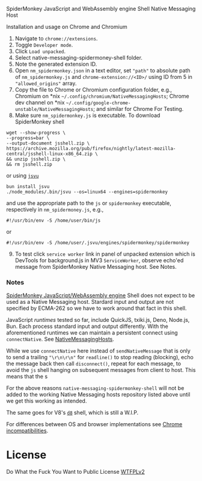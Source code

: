 SpiderMonkey JavaScript and WebAssembly engine Shell Native Messaging Host

Installation and usage on Chrome and Chromium

1. Navigate to `chrome://extensions`.
2. Toggle `Developer mode`.
3. Click `Load unpacked`.
4. Select native-messaging-spidermoney-shell folder.
5. Note the generated extension ID.
6. Open `nm_spidermonkey.json` in a text editor, set `"path"` to absolute path of `nm_spidermonkey.js` and `chrome-extension://<ID>/` using ID from 5 in `"allowed_origins"` array. 
7. Copy the file to Chrome or Chromium configuration folder, e.g., Chromium on \*nix `~/.config/chromium/NativeMessagingHosts`; Chrome dev channel on \*nix `~/.config/google-chrome-unstable/NativeMessagingHosts`; and similar for Chrome For Testing.
8. Make sure `nm_spidermonkey.js` is executable. To download SpiderMonkey shell
```
wget --show-progress \
--progress=bar \
--output-document jsshell.zip \
https://archive.mozilla.org/pub/firefox/nightly/latest-mozilla-central/jsshell-linux-x86_64.zip \
&& unzip jsshell.zip \
&& rm jsshell.zip
```

or using [`jsvu`](https://github.com/GoogleChromeLabs/jsvu)

```
bun install jsvu
./node_modules/.bin/jsvu --os=linux64 --engines=spidermonkey
```
and use the appropriate path to the `js` or `spidermonkey` executable, respectively in `nm_spidermoney.js`, e.g.,

```
#!/usr/bin/env -S /home/user/bin/js
```
or

```
#!/usr/bin/env -S /home/user/.jsvu/engines/spidermonkey/spidermonkey
```
9. To test click `service worker` link in panel of unpacked extension which is DevTools for background.js in MV3 `ServiceWorker`, observe echo'ed message from SpiderMonkey Native Messaging host. See Notes.

### Notes

[SpiderMonkey JavaScript/WebAssembly engine](https://spidermonkey.dev/) Shell does not expect to be used as a Native Messaging host. Stardard input and output are not specified by ECMA-262 so we have to work around that fact in this shell. 

JavaScript *runtimes* tested so far, include QuickJS, txiki.js, Deno, Node.js, Bun. Each process standard input and output differently. With the aforementioned runtimes we can maintain a persistent connect using `connectNative`. See [NativeMessagingHosts](https://github.com/guest271314/NativeMessagingHosts).

While we use `connectNative` here instead of `sendNativeMessage` that is only to send a trailing `"\r\n\r\n"` for `readline()` to stop reading (blocking), echo the message back then call `disconnect()`, repeat for each message, to avoid the `js` shell hanging on subsequent messages from client to host. This means that the s

For the above reasons `native-messaging-spidermonkey-shell` will not be added to the working Native Messaging hosts repository listed above until we get this working as intended. 

The same goes for V8's [`d8`](https://v8.dev/docs/d8) shell, which is still a W.I.P.

For differences between OS and browser implementations see [Chrome incompatibilities](https://developer.mozilla.org/en-US/docs/Mozilla/Add-ons/WebExtensions/Chrome_incompatibilities#native_messaging).

# License
Do What the Fuck You Want to Public License [WTFPLv2](http://www.wtfpl.net/about/)

